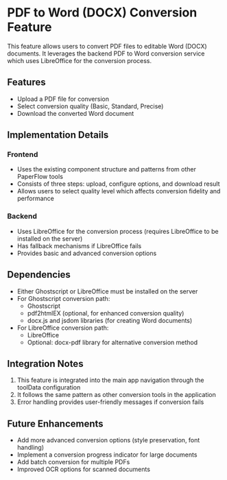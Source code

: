 # PDF to Word (DOCX) Conversion Feature

This feature allows users to convert PDF files to editable Word (DOCX) documents. It leverages the backend PDF to Word conversion service which uses LibreOffice for the conversion process.

## Features

- Upload a PDF file for conversion
- Select conversion quality (Basic, Standard, Precise)
- Download the converted Word document

## Implementation Details

### Frontend
- Uses the existing component structure and patterns from other PaperFlow tools
- Consists of three steps: upload, configure options, and download result
- Allows users to select quality level which affects conversion fidelity and performance

### Backend
- Uses LibreOffice for the conversion process (requires LibreOffice to be installed on the server)
- Has fallback mechanisms if LibreOffice fails
- Provides basic and advanced conversion options

## Dependencies

- Either Ghostscript or LibreOffice must be installed on the server
- For Ghostscript conversion path:
  - Ghostscript
  - pdf2htmlEX (optional, for enhanced conversion quality)
  - docx.js and jsdom libraries (for creating Word documents)
- For LibreOffice conversion path:
  - LibreOffice
  - Optional: docx-pdf library for alternative conversion method

## Integration Notes

1. This feature is integrated into the main app navigation through the toolData configuration
2. It follows the same pattern as other conversion tools in the application
3. Error handling provides user-friendly messages if conversion fails

## Future Enhancements

- Add more advanced conversion options (style preservation, font handling)
- Implement a conversion progress indicator for large documents
- Add batch conversion for multiple PDFs
- Improved OCR options for scanned documents
